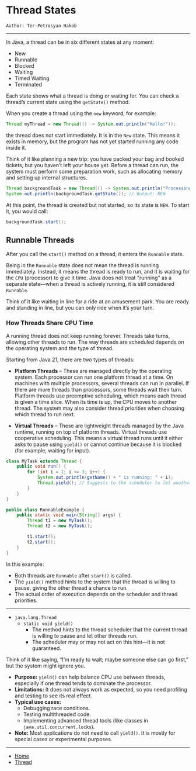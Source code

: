 # Thread States

```
Author: Ter-Petrosyan Hakob
```

---

In Java, a thread can be in six different states at any moment:

- New
- Runnable
- Blocked
- Waiting
- Timed Waiting
- Terminated

Each state shows what a thread is doing or waiting for. You can check a thread’s current state using the `getState()` method.

When you create a thread using the `new` keyword, for example:

```java
Thread myThread = new Thread(() -> System.out.println("Hello!"));
```

the thread does not start immediately. It is in the `New` state. This means it exists in memory, but the program has not yet started running any code inside it.

Think of it like planning a new trip: you have packed your bag and booked tickets, but you haven’t left your house yet. Before a thread can run, the system must perform some preparation work, such as allocating memory and setting up internal structures.

```java
Thread backgroundTask = new Thread(() -> System.out.println("Processing data..."));
System.out.println(backgroundTask.getState()); // Output: NEW
```

At this point, the thread is created but not started, so its state is `NEW`. To start it, you would call:

```java
backgroundTask.start();
```

## Runnable Threads

After you call the `start()` method on a thread, it enters the `Runnable` state.

Being in the `Runnable` state does not mean the thread is running immediately. Instead, it means the thread is ready to run, and it is waiting for the `CPU` (processor) to give it time. Java does not treat "running" as a separate state—when a thread is actively running, it is still considered `Runnable`.

Think of it like waiting in line for a ride at an amusement park. You are ready and standing in line, but you can only ride when it’s your turn.


### How Threads Share CPU Time

A running thread does not keep running forever. Threads take turns, allowing other threads to run. The way threads are scheduled depends 
on the operating system and the type of thread.

Starting from Java 21, there are two types of threads:
- **Platform Threads** – These are managed directly by the operating system. Each processor can run one platform thread at a time. 
    On machines with multiple processors, several threads can run in parallel. If there are more threads than processors, some 
    threads wait their turn. Platform threads use preemptive scheduling, which means each thread is given a time slice. When its time is up, 
    the CPU moves to another thread. The system may also consider thread priorities when choosing which thread to run next.

- **Virtual Threads** – These are lightweight threads managed by the Java runtime, running on top of platform threads. Virtual threads use 
    cooperative scheduling. This means a virtual thread runs until it either asks to pause using `yield()` or cannot continue because it is 
    blocked (for example, waiting for input).

```java
class MyTask extends Thread {
    public void run() {
        for (int i = 1; i <= 3; i++) {
            System.out.println(getName() + " is running: " + i);
            Thread.yield(); // Suggests to the scheduler to let another thread run
        }
    }
}

public class RunnableExample {
    public static void main(String[] args) {
        Thread t1 = new MyTask();
        Thread t2 = new MyTask();

        t1.start();
        t2.start();
    }
}
```

In this example:

- Both threads are `Runnable` after `start()` is called.
- The `yield()` method hints to the system that the thread is willing to pause, giving the other thread a chance to run.
- The actual order of execution depends on the scheduler and thread priorities.

---

- `java.lang.Thread` 
    - `static void yield()` 
        - The method hints to the thread scheduler that the current thread is willing to pause and let other threads run.
        - The scheduler may or may not act on this hint—it is not guaranteed.

Think of it like saying, “I’m ready to wait; maybe someone else can go first,” but the system might ignore you.

- **Purpose:** `yield()` can help balance CPU use between threads, especially if one thread tends to dominate the processor.
- **Limitations:** It does not always work as expected, so you need profiling and testing to see its real effect.
- **Typical use cases:**
    - Debugging race conditions.
    - Testing multithreaded code.
    - Implementing advanced thread tools (like classes in `java.util.concurrent.locks`).
- **Note:** Most applications do not need to call `yield()`. It is mostly for special cases or experimental purposes.

---

- [Home](./../../README.md)
- [Thread](./1_Thread.md)